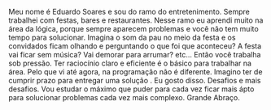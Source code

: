 Meu nome é Eduardo Soares e sou do ramo do entretenimento. 
Sempre trabalhei com festas, bares e restaurantes. 
Nesse ramo eu aprendi muito na área da lógica, porque sempre aparecem problemas e você não tem muito tempo para solucionar. 
Imagina o som da pau no meio da festa e os convidados ficam olhando e perguntando o que foi que aconteceu? 
A festa vai ficar sem música? Vai demorar para arrumar? etc... Então você trabalha sob pressão. 
Ter raciocínio claro e eficiente é o básico para trabalhar na área. Pelo que vi até agora, na programação não é diferente. 
Imagino ter de cumprir prazo para entregar uma solução . Eu gosto disso. Desafios e mais desafios.
Vou estudar o máximo que puder para cada vez ficar mais ápto para solucionar problemas cada vez mais complexo.
Grande Abraço.

<!---
EducaRep/EducaRep is a ✨ special ✨ repository because its `README.md` (this file) appears on your GitHub profile.
You can click the Preview link to take a look at your changes.
--->
